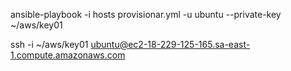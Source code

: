 ansible-playbook -i hosts provisionar.yml -u ubuntu --private-key ~/aws/key01

 ssh -i ~/aws/key01 ubuntu@ec2-18-229-125-165.sa-east-1.compute.amazonaws.com